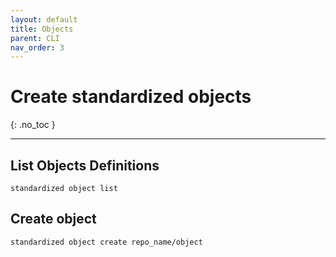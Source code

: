 ```yaml
---
layout: default
title: Objects
parent: CLI
nav_order: 3
---
```


# Create standardized objects
{: .no_toc }

---

## List Objects Definitions

    standardized object list

## Create object

    standardized object create repo_name/object

